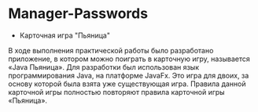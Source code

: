# Manager-Passwords

* Карточная игра "Пьяница"

В ходе выполнения практической работы было разработано приложение, в котором можно поиграть в карточную игру, называется «Java Пьяница». Для разработки был использован язык программирования Java, на платформе JavaFx. Это игра для двоих, за основу которой была взята уже существующая игра. Правила данной карточной игры полностью повторяют правила карточной игры «Пьяница».

